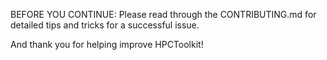 BEFORE YOU CONTINUE: Please read through the CONTRIBUTING.md for detailed tips and tricks for a successful issue.

And thank you for helping improve HPCToolkit!
